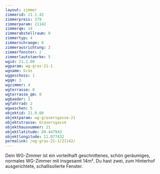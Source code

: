 ```yaml
---
layout: zimmer
zimmerid: 21.1.42
zimmerpreis: 379
zimmerparam: 21142
zimmerqm: 14
zimmerabstellraum: 0
zimmertyp: 4
zimmerschraege: 0
zimmerausrichtung: 2
zimmerfenster: 2
zimmerlautstaerke: 5
wgid: 21.1.00
wgparam: wg-gras-21-1
wgname: Gras
wggeschoss: 1
wgqm: 3
wgzimmer: 4
wgterrasse: 0
wgterrasse_qm: 0
wgbaeder: 1
wgfahrrad: 2
wgwaschen: 5
objektid: 21.0.00
objektparam: wg-grasersgasse-21
objektstrasse: Grasersgasse
objekthausnummer: 21
objektlatitude: 49.447943
objektlongitude: 11.077432
permalink: /wg-gras-21-1/21142/
---
```

Dein WG-Zimmer ist ein vorteilhaft geschnittenes, schön geräumiges, normales WG-Zimmer mit insgesamt 14m². Du hast zwei, zum Hinterhof ausgerichtete, schallisolierte Fenster. 